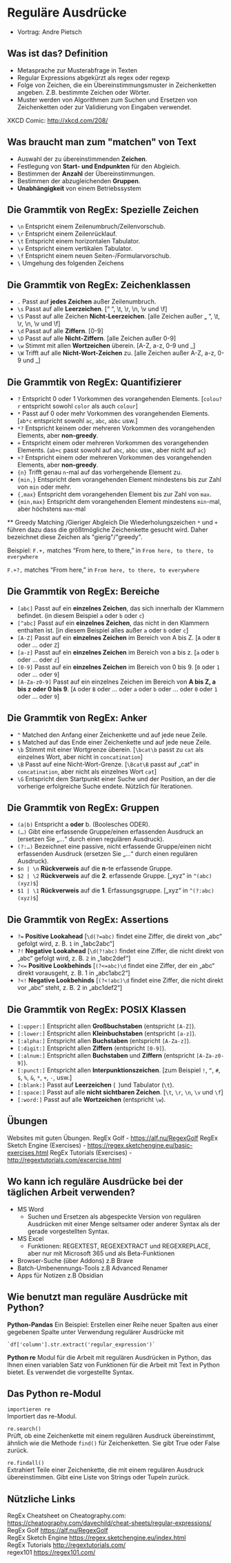 # Reguläre Ausdrücke

- Vortrag: Andre Pietsch

## Was ist das? Definition
- Metasprache zur Musterabfrage in Texten
- Regular Expressions abgekürzt als regex oder regexp
- Folge von Zeichen, die ein Übereinstimmungsmuster in Zeichenketten angeben. Z.B. bestimmte Zeichen oder Wörter. 
- Muster werden von Algorithmen zum Suchen und Ersetzen von Zeichenketten oder zur Validierung von Eingaben verwendet.

XKCD Comic: <http://xkcd.com/208/>

## Was braucht man zum "matchen" von Text
- Auswahl der zu übereinstimmenden **Zeichen**.
- Festlegung von **Start- und Endpunkten** für den Abgleich.
- Bestimmen der **Anzahl** der Übereinstimmungen.
- Bestimmen der abzugleichenden **Gruppen**.
- **Unabhängigkeit** von einem Betriebssystem

## Die Grammtik von RegEx: Spezielle Zeichen

- `\n`  Entspricht einem Zeilenumbruch/Zeilenvorschub.
- `\r`  Entspricht einem Zeilenrücklauf.
- `\t`  Entspricht einem horizontalen Tabulator.
- `\v`  Entspricht einem vertikalen Tabulator.
- `\f`  Entspricht einem neuen Seiten-/Formularvorschub.
- `\`   Umgehung des folgenden Zeichens

## Die Grammtik von RegEx: Zeichenklassen

- `.`  Passt auf **jedes Zeichen** außer Zeilenumbruch.
- `\s` Passt auf alle **Leerzeichen**. [“ “, \t, \r, \n, \v und \f]
- `\S` Passt auf alle Zeichen **Nicht-Leerzeichen**. [alle Zeichen außer „ “, \t, \r, \n, \v und \f]
- `\d` Passt auf alle **Ziffern**. [0-9]
- `\D` Passt auf alle **Nicht-Ziffern**. [alle Zeichen außer 0-9]
- `\w` Stimmt mit allen **Wortzeichen** überein. [A-Z, a-z, 0-9 und _]
- `\W` Trifft auf alle **Nicht-Wort-Zeichen** zu. [alle Zeichen außer A-Z, a-z, 0-9 und _]

## Die Grammtik von RegEx: Quantifizierer

- `?`  Entspricht 0 oder 1 Vorkommen des vorangehenden Elements. [`colou?r` entspricht sowohl `color` als auch `colour`]
- `*`  Passt auf 0 oder mehr Vorkommen des vorangehenden Elements. [`ab*c` entspricht sowohl `ac`, `abc`, `abbc` usw.]
- `*?` Entspricht keinem oder mehreren Vorkommen des vorangehenden Elements, aber **non-greedy**.
- `+`  Entspricht einem oder mehreren Vorkommen des vorangehenden Elements. (`ab+c` passt sowohl auf `abc`, `abbc` usw., aber nicht auf `ac`)
- `+?` Entspricht einem oder mehreren Vorkommen des vorangehenden Elements, aber **non-greedy**.
- `{n}`  Trifft genau `n`-mal auf das vorhergehende Element zu.
- `{min,}` Entspricht dem vorangehenden Element mindestens bis zur Zahl von `min` oder mehr.
- `{,max}` Entspricht dem vorangehenden Element bis zur Zahl von `max`.
- `{min,max}` Entspricht dem vorangehenden Element mindestens `min`-mal, aber höchstens `max`-mal

** Greedy Matching /Gieriger Abgleich
Die Wiederholungszeichen `*` und `+` führen dazu dass die größtmögliche Zeichenkette gesucht wird. Daher bezeichnet diese Zeichen als "gierig"/"greedy".

Beispiel:
`F.+,` matches “From here, to there,” in `From here, to there, to everywhere`

`F.+?,` matches “From here,” in `From here, to there, to everywhere`


## Die Grammtik von RegEx: Bereiche
- `[abc]` Passt auf ein **einzelnes Zeichen**, das sich innerhalb der Klammern befindet. (in diesem Beispiel `a` oder `b` oder `c`)
- `[^abc]` Passt auf ein  **einzelnes Zeichen**, das nicht in den Klammern enthalten ist. [in diesem Beispiel alles außer `a` oder `b` oder `c`]
- `[A-Z]` Passt auf ein **einzelnes Zeichen** im Bereich von A bis Z. [`A` oder `B` oder ... oder `Z`]
- `[a-z]` Passt auf ein **einzelnes Zeichen** im Bereich von a bis z. [`a` oder `b` oder ... oder `z`]
- `[0-9]` Passt auf ein **einzelnes Zeichen** im Bereich von 0 bis 9. [`0` oder `1` oder ... oder `9`]
- `[A-Za-z0-9]` Passt auf ein einzelnes Zeichen im Bereich von **A bis Z, a bis z oder 0 bis 9**. [`A` oder `B` oder ... oder `a` oder `b` oder ... oder `0` oder `1` oder ... oder `9`]

## Die Grammtik von RegEx: Anker

- `^` Matched den Anfang einer Zeichenkette und auf jede neue Zeile.
- `$` Matched auf das Ende einer Zeichenkette und auf jede neue Zeile.
- `\b` Stimmt mit einer Wortgrenze überein. [`\bcat\b` passt zu `cat` als einzelnes Wort, aber nicht in `concatination`]
- `\B` Passt auf eine Nicht-Wort-Grenze. [`\Bcat\B` passt auf „cat“ in `concatination`, aber nicht als einzelnes Wort `cat`]
- `\G` Entspricht dem Startpunkt einer Suche und der Position, an der die vorherige erfolgreiche Suche endete. Nützlich für Iterationen.

## Die Grammtik von RegEx: Gruppen

- `(a|b)` Entspricht a **oder** b. (Boolesches ODER).
- `(…)`  Gibt eine erfassende Gruppe/einen erfassenden Ausdruck an (ersetzen Sie „...“ durch einen regulären Ausdruck).
- `(?:…)` Bezeichnet eine passive, nicht erfassende Gruppe/einen nicht erfassenden Ausdruck (ersetzen Sie „...“ durch einen regulären Ausdruck).
- `$n | \n` **Rückverweis** auf die **n**-te erfassende Gruppe.
- `$2 | \2` **Rückverweis** auf die **2**. erfassende Gruppe. [„xyz“ in `^(abc)(xyz)$`]
- `$1 | \1` **Rückverweis** auf die **1**. Erfassungsgruppe. [„xyz“ in `^(?:abc)(xyz)$`]


## Die Grammtik von RegEx: Assertions

- `?=`  **Positive Lookahead** [`\d(?=abc)` findet eine Ziffer, die direkt von „abc“ gefolgt wird, z. B. `1` in „1abc2abc“]
- `?!`  **Negative Lookahead** [`\d(?!abc)` findet eine Ziffer, die nicht direkt von „abc“ gefolgt wird, z. B. `2` in „1abc2def“]
- `?<=` **Positive Lookbehinds** [`(?<=abc)\d` findet eine Ziffer, der ein „abc“ direkt vorausgeht, z. B. 1 in „abc1abc2“]
- `?<!` **Negative Lookbehinds** [`(?<!abc)\d` findet eine Ziffer, die nicht direkt vor „abc“ steht, z. B. 2 in „abc1def2“]


## Die Grammtik von RegEx: POSIX Klassen

- `[:upper:]` Entspricht allen **Großbuchstaben** (entspricht `[A-Z]`).
- `[:lower:]` Entspricht allen **Kleinbuchstaben** (entspricht `[a-z]`).
- `[:alpha:]` Entspricht allen **Buchstaben** (entspricht `[A-Za-z]`).
- `[:digit:]` Entspricht allen **Ziffern** (entspricht `[0-9]`).
- `[:alnum:]` Entspricht allen **Buchstaben** und **Ziffern** (entspricht `[A-Za-z0-9]`).
- `[:punct:]` Entspricht allen **Interpunktionszeichen**. [zum Beispiel `!`, `“`, `#`, `$`, `%`, `&`, `*`, `+`, `-`, usw.]
- `[:blank:]` Passt auf **Leerzeichen** (` `)und Tabulator (`\t`).
- `[:space:]` Passt auf alle **nicht sichtbaren Zeichen**. [`\t`, `\r`, `\n`, `\v` und `\f`]
- `[:word:]` Passt auf alle **Wortzeichen** (entspricht `\w`).

## Übungen

Websites mit guten Übungen.
RegEx Golf -	<https://alf.nu/RegexGolf>
RegEx Sketch Engine (Exercises) - <https://regex.sketchengine.eu/basic-exercises.html>
RegEx Tutorials (Exercises) - <http://regextutorials.com/excercise.html>

## Wo kann ich reguläre Ausdrücke bei der täglichen Arbeit verwenden?

- MS Word
    - Suchen und Ersetzen als abgespeckte Version von regulären Ausdrücken mit einer Menge seltsamer oder anderer Syntax als der gerade vorgestellten Syntax.
- MS Excel
    - Funktionen: REGEXTEST, REGEXEXTRACT und REGEXREPLACE, aber nur mit Microsoft 365 und als Beta-Funktionen
- Browser-Suche (über Addons) z.B Brave
- Batch-Umbenennungs-Tools z.B	Advanced Renamer
- Apps für Notizen z.B	Obsidian

## Wie benutzt man reguläre Ausdrücke mit Python?

**Python-Pandas**
	Ein Beispiel: Erstellen einer Reihe neuer Spalten aus einer gegebenen Spalte unter Verwendung regulärer Ausdrücke mit  
    
    `df['column'].str.extract('regular_expression')`

**Python re**
	Modul für die Arbeit mit regulären Ausdrücken in Python, das Ihnen einen variablen Satz von Funktionen für die Arbeit mit Text in Python bietet. Es verwendet die vorgestellte Syntax.

## Das Python re-Modul

`importieren re`  
	Importiert das re-Modul.

`re.search()`  
	Prüft, ob eine Zeichenkette mit einem regulären Ausdruck übereinstimmt, ähnlich wie die Methode `find()` für Zeichenketten. Sie gibt True oder False zurück.

`re.findall()`  
	Extrahiert Teile einer Zeichenkette, die mit einem regulären Ausdruck übereinstimmen. Gibt eine Liste von Strings oder Tupeln zurück.

## Nützliche Links

RegEx Cheatsheet on Cheatography.com: <https://cheatography.com/davechild/cheat-sheets/regular-expressions/>  
RegEx Golf <https://alf.nu/RegexGolf>  
RegEx Sketch Engine <https://regex.sketchengine.eu/index.html>  
RegEx Tutorials <http://regextutorials.com/>  
regex101 <https://regex101.com/>  